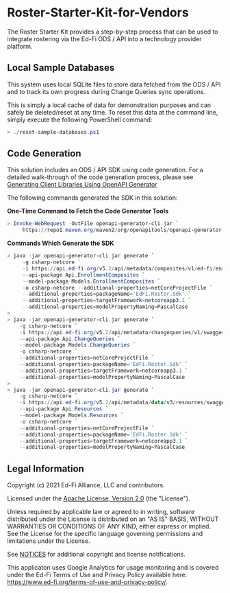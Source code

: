 # Roster-Starter-Kit-for-Vendors

The Roster Starter Kit provides a step-by-step process that can be used to integrate rostering via the Ed-Fi ODS / API into a technology provider platform.

## Local Sample Databases

This system uses local SQLite files to store data fetched from the ODS / API and to track its own progress during Change Queries sync operations.

This is simply a local cache of data for demonstration purposes and can safely be deleted/reset at any time. To reset this data at the command line, simply execute the following PowerShell command:

```PowerShell
> ./reset-sample-databases.ps1
```

## Code Generation

This solution includes an ODS / API SDK using code generation. For a detailed walk-through of the code generation process, please see [Generating Client Libraries Using OpenAPI Generator](https://techdocs.ed-fi.org/display/SK/Generating+Client+Libraries+Using+OpenAPI+Generator)

The following commands generated the SDK in this solution:

**One-Time Command to Fetch the Code Generator Tools**

```PowerShell
> Invoke-WebRequest -OutFile openapi-generator-cli.jar `
     https://repo1.maven.org/maven2/org/openapitools/openapi-generator-cli/5.1.1/openapi-generator-cli-5.1.1.jar
```

**Commands Which Generate the SDK**

```PowerShell
> java -jar openapi-generator-cli.jar generate `
     -g csharp-netcore `
     -i https://api.ed-fi.org/v5.2/api/metadata/composites/v1/ed-fi/enrollment/swagger.json `
     --api-package Api.EnrollmentComposites `
     --model-package Models.EnrollmentComposites `
     -o csharp-netcore --additional-properties=netCoreProjectFile `
     --additional-properties=packageName='EdFi.Roster.Sdk' `
     --additional-properties=targetFramework=netcoreapp3.1 `
     --additional-properties=modelPropertyNaming=PascalCase
>
> java -jar openapi-generator-cli.jar generate `
    -g csharp-netcore `
    -i https://api.ed-fi.org/v5.2/api/metadata/changequeries/v1/swagger.json `
    --api-package Api.ChangeQueries `
    --model-package Models.ChangeQueries `
    -o csharp-netcore `
    --additional-properties=netCoreProjectFile `
    --additional-properties=packageName='EdFi.Roster.Sdk' `
    --additional-properties=targetFramework=netcoreapp3.1 `
    --additional-properties=modelPropertyNaming=PascalCase
>
> java -jar openapi-generator-cli.jar generate `
    -g csharp-netcore `
    -i https://api.ed-fi.org/v5.2/api/metadata/data/v3/resources/swagger.json `
    --api-package Api.Resources `
    --model-package Models.Resources `
    -o csharp-netcore `
    --additional-properties=netCoreProjectFile `
    --additional-properties=packageName='EdFi.Roster.Sdk' `
    --additional-properties=targetFramework=netcoreapp3.1 `
    --additional-properties=modelPropertyNaming=PascalCase
```

## Legal Information

Copyright (c) 2021 Ed-Fi Alliance, LLC and contributors.

Licensed under the [Apache License, Version 2.0](LICENSE) (the "License").

Unless required by applicable law or agreed to in writing, software distributed
under the License is distributed on an "AS IS" BASIS, WITHOUT WARRANTIES OR
CONDITIONS OF ANY KIND, either express or implied. See the License for the
specific language governing permissions and limitations under the License.

See [NOTICES](NOTICES.md) for additional copyright and license notifications.

This applicaton uses Google Analytics for usage monitoring and is covered under the Ed-Fi Terms of Use and Privacy Policy available here: https://www.ed-fi.org/terms-of-use-and-privacy-policy/.
